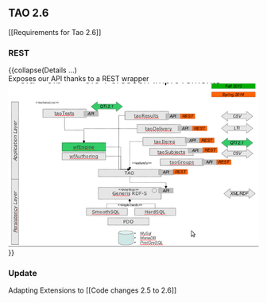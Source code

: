 <!--
author:
    - 'Joel Bout'
created_at: '2013-05-21 09:59:42'
updated_at: '2014-09-05 10:08:53'
-->

TAO 2.6
-------

[[Requirements for Tao 2.6]]

### REST

{{collapse(Details …)<br/>
Exposes our API thanks to a REST wrapper<br/>
![](resources/RestWrapper.png)<br/>
}}

### Update

Adapting Extensions to [[Code changes 2.5 to 2.6]]

